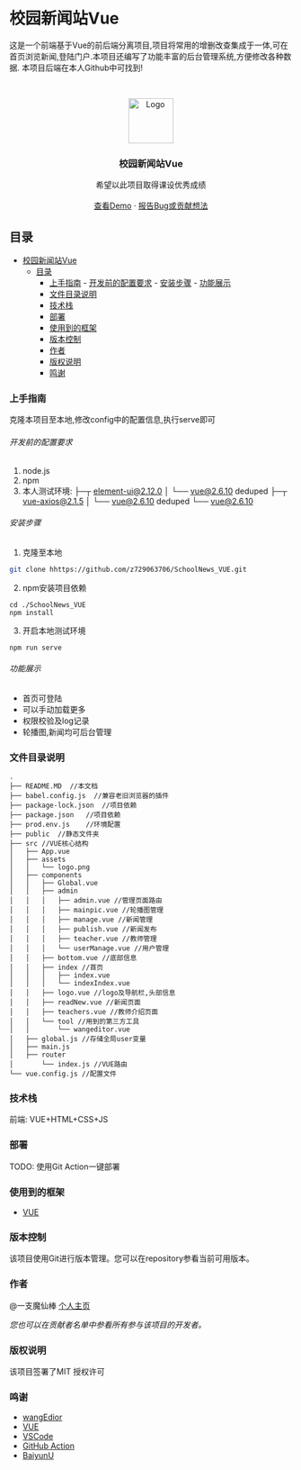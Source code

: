 # 校园新闻站Vue

这是一个前端基于Vue的前后端分离项目,项目将常用的增删改查集成于一体,可在首页浏览新闻,登陆门户.本项目还编写了功能丰富的后台管理系统,方便修改各种数据. 本项目后端在本人Github中可找到!

<!-- PROJECT LOGO -->
<br />

<p align="center">
  <a href="https://tuchuang-8gc21lyy9d16036f-1251529691.ap-shanghai.app.tcloudbase.com/2021/12/15/4db3834930a6b.jpg">
    <img src="https://tuchuang-8gc21lyy9d16036f-1251529691.ap-shanghai.app.tcloudbase.com/2021/12/15/4db3834930a6b.jpg" alt="Logo" width="80" height="80">
  </a>

  <h3 align="center">校园新闻站Vue</h3>
  <p align="center">
    希望以此项目取得课设优秀成绩
    <br />
    <br />
    <a href="http://8.141.64.60:8080/#/">查看Demo</a>
    ·
    <a href="https://github.com/shaojintian/Best_README_template/issues">报告Bug或贡献想法</a>
  </p>
</p>

 
## 目录

- [校园新闻站Vue](#校园新闻站vue)
  - [目录](#目录)
    - [上手指南](#上手指南)
          - [开发前的配置要求](#开发前的配置要求)
          - [安装步骤](#安装步骤)
          - [功能展示](#功能展示)
    - [文件目录说明](#文件目录说明)
    - [技术栈](#技术栈)
    - [部署](#部署)
    - [使用到的框架](#使用到的框架)
    - [版本控制](#版本控制)
    - [作者](#作者)
    - [版权说明](#版权说明)
    - [鸣谢](#鸣谢)

### 上手指南

克隆本项目至本地,修改config中的配置信息,执行serve即可



###### 开发前的配置要求

1. node.js
2. npm
3. 本人测试环境:
├─┬ element-ui@2.12.0
│ └── vue@2.6.10 deduped
├─┬ vue-axios@2.1.5
│ └── vue@2.6.10 deduped
└── vue@2.6.10

###### 安装步骤

1.  克隆至本地

```sh
git clone hhttps://github.com/z729063706/SchoolNews_VUE.git
```
2. npm安装项目依赖
```
cd ./SchoolNews_VUE
npm install
```
3. 开启本地测试环境
```
npm run serve
```
###### 功能展示
- 首页可登陆
- 可以手动加载更多
- 权限校验及log记录
- 轮播图,新闻均可后台管理


### 文件目录说明

```
.
├── README.MD  //本文档
├── babel.config.js  //兼容老旧浏览器的插件
├── package-lock.json  //项目依赖
├── package.json   //项目依赖
├── prod.env.js    //环境配置
├── public  //静态文件夹
├── src //VUE核心结构
│   ├── App.vue
│   ├── assets
│   │   └── logo.png
│   ├── components
│   │   ├── Global.vue
│   │   ├── admin
│   │   │   ├── admin.vue //管理页面路由
│   │   │   ├── mainpic.vue //轮播图管理
│   │   │   ├── manage.vue //新闻管理
│   │   │   ├── publish.vue //新闻发布
│   │   │   ├── teacher.vue //教师管理
│   │   │   └── userManage.vue //用户管理
│   │   ├── bottom.vue //底部信息
│   │   ├── index //首页
│   │   │   ├── index.vue
│   │   │   └── indexIndex.vue
│   │   ├── logo.vue //logo及导航栏,头部信息
│   │   ├── readNew.vue //新闻页面
│   │   ├── teachers.vue //教师介绍页面
│   │   └── tool //用到的第三方工具
│   │       └── wangeditor.vue
│   ├── global.js //存储全局user变量
│   ├── main.js 
│   ├── router
│       └── index.js //VUE路由
└── vue.config.js //配置文件

```



### 技术栈

前端: VUE+HTML+CSS+JS

### 部署

TODO: 使用Git Action一键部署

### 使用到的框架

- [VUE](https://vuejs.org/v2/guide/)


### 版本控制

该项目使用Git进行版本管理。您可以在repository参看当前可用版本。

### 作者

@一支魔仙棒 [个人主页](a.magicbang.cn)

*您也可以在贡献者名单中参看所有参与该项目的开发者。*

### 版权说明

该项目签署了MIT 授权许可

### 鸣谢


- [wangEdior](https://github.com/wangeditor-team/wangEdior-with-vue)
- [VUE](https://vuejs.org/v2/guide/)
- [VSCode](https://github.com/microsoft/vscode)
- [GitHub Action](https://pages.github.com)
- [BaiyunU](https://github.com/dengzhixin/baiyunU)

